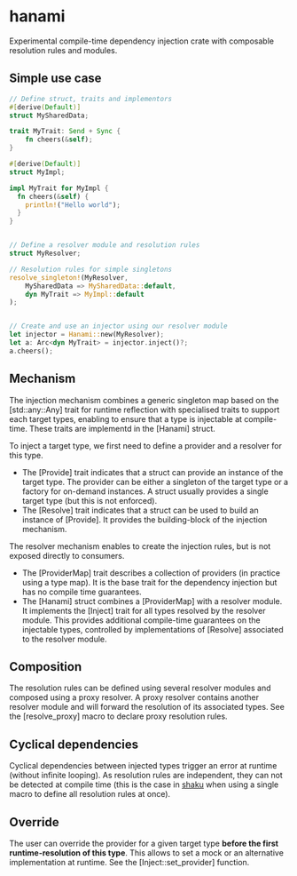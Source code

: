 # hanami

Experimental compile-time dependency injection crate with composable resolution rules and modules.

## Simple use case

```rust
// Define struct, traits and implementors
#[derive(Default)]
struct MySharedData;

trait MyTrait: Send + Sync {
    fn cheers(&self);
}

#[derive(Default)]
struct MyImpl;

impl MyTrait for MyImpl {
  fn cheers(&self) {
    println!("Hello world");
  }
}


// Define a resolver module and resolution rules
struct MyResolver;

// Resolution rules for simple singletons
resolve_singleton!(MyResolver,
    MySharedData => MySharedData::default,
    dyn MyTrait => MyImpl::default
);


// Create and use an injector using our resolver module
let injector = Hanami::new(MyResolver);
let a: Arc<dyn MyTrait> = injector.inject()?;
a.cheers();
```

## Mechanism

The injection mechanism combines a generic singleton map based on the [std::any::Any] trait for runtime reflection
with specialised traits to support each target types, enabling to ensure that a type is injectable
at compile-time. These traits are implementd in the [Hanami] struct.

 To inject a target type, we first need to define a provider and a resolver for this type.

* The [Provide] trait indicates that a struct can provide an instance of the target type.
  The provider can be either a singleton of the target type or a factory for on-demand instances.
  A struct usually provides a single target type (but this is not enforced).
* The [Resolve] trait indicates that a struct can be used to build an instance of [Provide].
  It provides the building-block of the injection mechanism.

The resolver mechanism enables to create the injection rules, but is not exposed directly to consumers.

* The [ProviderMap] trait describes a collection of providers (in practice using a type map).
  It is the base trait for the dependency injection but has no compile time guarantees.
* The [Hanami] struct combines a [ProviderMap] with a resolver module.
  It implements the [Inject] trait for all types resolved by the resolver module.
  This provides additional compile-time guarantees on the injectable types, controlled by
  implementations of [Resolve] associated to the resolver module.

## Composition

The resolution rules can be defined using several resolver modules and composed using a proxy resolver.
A proxy resolver contains another resolver module and will forward the resolution of its associated types.
See the [resolve_proxy] macro to declare proxy resolution rules.

## Cyclical dependencies

Cyclical dependencies between injected types trigger an error at runtime (without infinite looping).
As resolution rules are independent, they can not be detected at compile time (this is the case in
[shaku](https://crates.io/crates/shaku) when using a single macro to define all resolution rules at once).

## Override

The user can override the provider for a given target type **before the first runtime-resolution of this type**.
This allows to set a mock or an alternative implementation at runtime.
See the [Inject::set_provider] function.
